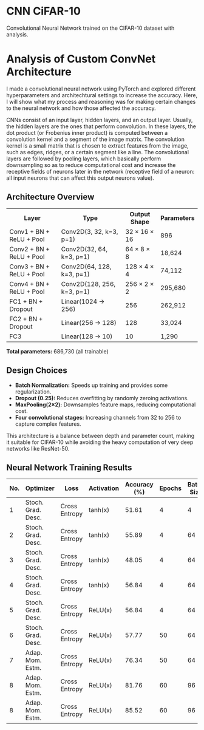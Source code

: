 # CNN CiFAR-10
Convolutional Neural Network trained on the CIFAR-10 dataset with analysis.

<html>

<script src="https://polyfill.io/v3/polyfill.min.js?features=es6"></script>
<script id="MathJax-script" async
        src="https://cdn.jsdelivr.net/npm/mathjax@3/es5/tex-mml-chtml.js">
</script>


<h1>Analysis of Custom ConvNet Architecture</h1>
<p>
    I made a convolutional neural network using PyTorch and explored different hyperparameters and architechtural settings to increase the accuracy. Here, I will show what my process and reasoning was for making certain changes to the neural network and how those affected the accuracy.
</p>
<p>
    CNNs consist of an input layer, hidden layers, and an output layer. Usually, the hidden layers are the ones that perform convolution. In these layers, the dot product (or Frobenius inner product) is computed between a convolution kernel and a segment of the image matrix. The convolution kernel is a small matrix that is chosen to extract features from the image, such as edges, ridges, or a certain segment like a line. The convolutional layers are followed by pooling layers, which basically perform downsampling so as to reduce computational cost and increase the receptive fields of neurons later in the network (receptive field of a neuron: all input neurons that can affect this output neurons value).
</p>

<h2>Architecture Overview</h2>
<table>
    <tr>
        <th>Layer</th>
        <th>Type</th>
        <th>Output Shape</th>
        <th>Parameters</th>
    </tr>
    <tr>
        <td>Conv1 + BN + ReLU + Pool</td>
        <td>Conv2D(3, 32, k=3, p=1)</td>
        <td>32 × 16 × 16</td>
        <td>896</td>
    </tr>
    <tr>
        <td>Conv2 + BN + ReLU + Pool</td>
        <td>Conv2D(32, 64, k=3, p=1)</td>
        <td>64 × 8 × 8</td>
        <td>18,624</td>
    </tr>
    <tr>
        <td>Conv3 + BN + ReLU + Pool</td>
        <td>Conv2D(64, 128, k=3, p=1)</td>
        <td>128 × 4 × 4</td>
        <td>74,112</td>
    </tr>
    <tr>
        <td>Conv4 + BN + ReLU + Pool</td>
        <td>Conv2D(128, 256, k=3, p=1)</td>
        <td>256 × 2 × 2</td>
        <td>295,680</td>
    </tr>
    <tr>
        <td>FC1 + BN + Dropout</td>
        <td>Linear(1024 → 256)</td>
        <td>256</td>
        <td>262,912</td>
    </tr>
    <tr>
        <td>FC2 + BN + Dropout</td>
        <td>Linear(256 → 128)</td>
        <td>128</td>
        <td>33,024</td>
    </tr>
    <tr>
        <td>FC3</td>
        <td>Linear(128 → 10)</td>
        <td>10</td>
        <td>1,290</td>
    </tr>
</table>

<p><strong>Total parameters:</strong> 686,730 (all trainable)</p>

<h2>Design Choices</h2>
<ul>
    <li><strong>Batch Normalization:</strong> Speeds up training and provides some regularization.</li>
    <li><strong>Dropout (0.25):</strong> Reduces overfitting by randomly zeroing activations.</li>
    <li><strong>MaxPooling(2×2):</strong> Downsamples feature maps, reducing computational cost.</li>
    <li><strong>Four convolutional stages:</strong> Increasing channels from 32 to 256 to capture complex features.</li>
</ul>

<p>
    This architecture is a balance between depth and parameter count, making it suitable for CIFAR-10 while avoiding the 
    heavy computation of very deep networks like ResNet-50.
</p>


<body>

<h2>Neural Network Training Results</h2>

<table>
    <thead>
        <tr>
            <th>No.</th>
            <th>Optimizer</th>
            <th>Loss</th>
            <th>Activation</th>
            <th>Accuracy (%)</th>
            <th>Epochs</th>
            <th>Batch Size</th>
            <th>Learning Rate</th>
            <th># Parameters</th>
            <th># Layers</th>
        </tr>
    </thead>
    <tbody>
        <tr>
            <td>1</td>
            <td>Stoch. Grad. Desc.</td>
            <td>Cross Entropy</td>
            <td>tanh(x)</td>
            <td>51.61</td>
            <td>4</td>
            <td>4</td>
            <td>0.01</td>
            <td>545,546</td>
            <td>14</td>
        </tr>
        <tr>
            <td>2</td>
            <td>Stoch. Grad. Desc.</td>
            <td>Cross Entropy</td>
            <td>tanh(x)</td>
            <td>55.89</td>
            <td>4</td>
            <td>64</td>
            <td>0.01</td>
            <td>545,546</td>
            <td>14</td>
        </tr>
        <tr>
            <td>3</td>
            <td>Stoch. Grad. Desc.</td>
            <td>Cross Entropy</td>
            <td>tanh(x)</td>
            <td>48.05</td>
            <td>4</td>
            <td>64</td>
            <td>0.01</td>
            <td>545,546</td>
            <td>14</td>
        </tr>
        <tr>
            <td>4</td>
            <td>Stoch. Grad. Desc.</td>
            <td>Cross Entropy</td>
            <td>tanh(x)</td>
            <td>56.84</td>
            <td>4</td>
            <td>64</td>
            <td>0.001</td>
            <td>545,546</td>
            <td>14</td>
        </tr>
        <tr>
            <td>5</td>
            <td>Stoch. Grad. Desc.</td>
            <td>Cross Entropy</td>
            <td>ReLU(x)</td>
            <td>56.84</td>
            <td>4</td>
            <td>64</td>
            <td>0.001</td>
            <td>545,546</td>
            <td>14</td>
        </tr>
        <tr>
            <td>6</td>
            <td>Stoch. Grad. Desc.</td>
            <td>Cross Entropy</td>
            <td>ReLU(x)</td>
            <td>57.77</td>
            <td>50</td>
            <td>64</td>
            <td>0.001</td>
            <td>545,546</td>
            <td>14</td>
        </tr>
        <tr>
            <td>7</td>
            <td>Adap. Mom. Estm.</td>
            <td>Cross Entropy</td>
            <td>ReLU(x)</td>
            <td>76.34</td>
            <td>50</td>
            <td>64</td>
            <td>0.001</td>
            <td>545,546</td>
            <td>14</td>
        </tr>
        <tr>
            <td>8</td>
            <td>Adap. Mom. Estm.</td>
            <td>Cross Entropy</td>
            <td>ReLU(x)</td>
            <td>81.76</td>
            <td>60</td>
            <td>96</td>
            <td>0.001</td>
            <td>653,194</td>
            <td>16</td>
        </tr>
        <tr>
            <td>8</td>
            <td>Adap. Mom. Estm.</td>
            <td>Cross Entropy</td>
            <td>ReLU(x)</td>
            <td>85.52</td>
            <td>60</td>
            <td>96</td>
            <td>0.001</td>
            <td>686,730</td>
            <td>20</td>
        </tr>
    </tbody>
</table>

</body>
</html>
